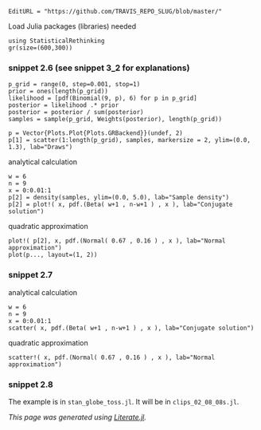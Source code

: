 ```@meta
EditURL = "https://github.com/TRAVIS_REPO_SLUG/blob/master/"
```

Load Julia packages (libraries) needed

```@example clip_06_07
using StatisticalRethinking
gr(size=(600,300))
```

### snippet 2.6 (see snippet 3_2 for explanations)

```@example clip_06_07
p_grid = range(0, step=0.001, stop=1)
prior = ones(length(p_grid))
likelihood = [pdf(Binomial(9, p), 6) for p in p_grid]
posterior = likelihood .* prior
posterior = posterior / sum(posterior)
samples = sample(p_grid, Weights(posterior), length(p_grid))

p = Vector{Plots.Plot{Plots.GRBackend}}(undef, 2)
p[1] = scatter(1:length(p_grid), samples, markersize = 2, ylim=(0.0, 1.3), lab="Draws")
```

analytical calculation

```@example clip_06_07
w = 6
n = 9
x = 0:0.01:1
p[2] = density(samples, ylim=(0.0, 5.0), lab="Sample density")
p[2] = plot!( x, pdf.(Beta( w+1 , n-w+1 ) , x ), lab="Conjugate solution")
```

quadratic approximation

```@example clip_06_07
plot!( p[2], x, pdf.(Normal( 0.67 , 0.16 ) , x ), lab="Normal approximation")
plot(p..., layout=(1, 2))
```

### snippet 2.7

analytical calculation

```@example clip_06_07
w = 6
n = 9
x = 0:0.01:1
scatter( x, pdf.(Beta( w+1 , n-w+1 ) , x ), lab="Conjugate solution")
```

quadratic approximation

```@example clip_06_07
scatter!( x, pdf.(Normal( 0.67 , 0.16 ) , x ), lab="Normal approximation")
```

### snippet 2.8

The example is in `stan_globe_toss.jl`. It will be in `clips_02_08_08s.jl`.

*This page was generated using [Literate.jl](https://github.com/fredrikekre/Literate.jl).*

